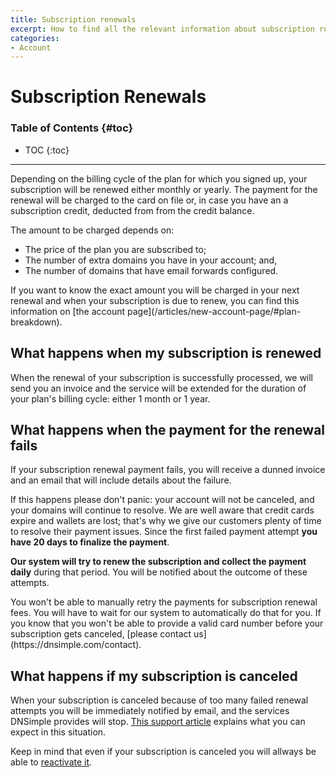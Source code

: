 ```yaml
---
title: Subscription renewals
excerpt: How to find all the relevant information about subscription renewals and how to handle failed subscription renewal payments.
categories:
- Account
---
```


# Subscription Renewals

### Table of Contents {#toc}

* TOC
{:toc}

---

Depending on the billing cycle of the plan for which you signed up, your subscription will be renewed either monthly or yearly. The payment for the renewal will be charged to the card on file or, in case you have an a subscription credit, deducted from from the credit balance.

The amount to be charged depends on:

- The price of the plan you are subscribed to;
- The number of extra domains you have in your account; and,
- The number of domains that have email forwards configured.

<note>
If you want to know the exact amount you will be charged in your next renewal and when your subscription is due to renew, you can find this information on [the account page](/articles/new-account-page/#plan-breakdown).
</note>

## What happens when my subscription is renewed

When the renewal of your subscription is successfully processed, we will send you an invoice and the service will be extended for the duration of your plan's billing cycle: either 1 month or 1 year.


## What happens when the payment for the renewal fails

If your subscription renewal payment fails, you will receive a dunned invoice and an email that will include details about the failure.

If this happens please don't panic: your account will not be canceled, and your domains will continue to resolve. We are well aware that credit cards expire and wallets are lost; that's why we give our customers plenty of time to resolve their payment issues. Since the first failed payment attempt **you have 20 days to finalize the payment**.

**Our system will try to renew the subscription and collect the payment daily** during that period. You will be notified about the outcome of these attempts.

<note>
You won't be able to manually retry the payments for subscription renewal fees. You will have to wait for our system to automatically do that for you.
</note>

<note>
If you know that you won't be able to provide a valid card number before your subscription gets canceled, [please contact us](https://dnsimple.com/contact).
</note>


## What happens if my subscription is canceled

When your subscription is canceled because of too many failed renewal attempts you will be immediately notified by email, and the services DNSimple provides will stop. [This support article](/articles/what-happens-if-i-stop-paying) explains what you can expect in this situation.

Keep in mind that even if your subscription is canceled you will allways be able to [reactivate it](/articles/reactivate-subscription).
